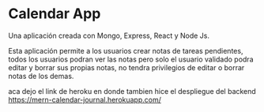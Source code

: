 # Calendar App

Una aplicación creada con Mongo, Express, React y Node Js.

Esta aplicación permite a los usuarios crear notas de tareas pendientes, todos los usuarios podran ver las notas pero solo el usuario validado podra editar y borrar sus propias notas, no tendra privilegios de editar o borrar notas de los demas.

aca dejo el link de heroku en donde tambien hice el despliegue del backend
https://mern-calendar-journal.herokuapp.com/
